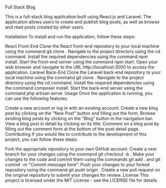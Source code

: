 Full Stack Blog

This is a full-stack blog application built using React.js and Laravel. The application allows users to create and publish blog posts, as well as browse and read posts created by other users.

Installation
To install and run the application, follow these steps:

React Front-End
Clone the React front-end repository to your local machine using the command git clone <repository-url>.
Navigate to the project directory using the cd command.
Install the required dependencies using the command npm install.
Start the front-end server using the command npm start.
Open your web browser and navigate to the URL http://localhost:3000 to access the application.
Laravel Back-End
Clone the Laravel back-end repository to your local machine using the command git clone <repository-url>.
Navigate to the project directory using the cd command.
Install the required dependencies using the command composer install.
Start the back-end server using the command php artisan serve.
Usage
Once the application is running, you can use the following features:

Create a new account or log in with an existing account.
Create a new blog post by clicking on the "New Post" button and filling out the form.
Browse existing blog posts by clicking on the "Blog" button in the navigation bar.
View a blog post in detail by clicking on its title.
Comment on a blog post by filling out the comment form at the bottom of the post detail page.
Contributing
If you would like to contribute to the development of this project, you can follow these steps:

Fork the appropriate repository to your own GitHub account.
Create a new branch for your changes using the command git checkout -b <branch-name>.
Make your changes to the code and commit them using the commands git add . and git commit -m "Commit message here".
Push your changes to your forked repository using the command git push origin <branch-name>.
Create a new pull request on the original repository to submit your changes for review.
License
This project is licensed under the MIT License - see the LICENSE file for details.
